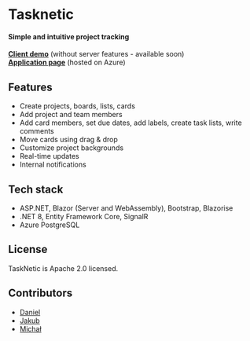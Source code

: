 # Tasknetic
#### Simple and intuitive project tracking

[**Client demo**]() (without server features - available soon)  
[**Application page**](https://tasknetic.app/) (hosted on Azure)

## Features

- Create projects, boards, lists, cards
- Add project and team members
- Add card members, set due dates, add labels, create task lists, write comments
- Move cards using drag & drop
- Customize project backgrounds
- Real-time updates
- Internal notifications

## Tech stack

- ASP.NET, Blazor (Server and WebAssembly), Bootstrap, Blazorise
- .NET 8, Entity Framework Core, SignalR
- Azure PostgreSQL

## License

TaskNetic is Apache 2.0 licensed.

## Contributors

- [Daniel](https://github.com/Regyu)
- [Jakub](https://github.com/SzczuruPL)
- [Michał](https://github.com/mperek108)
